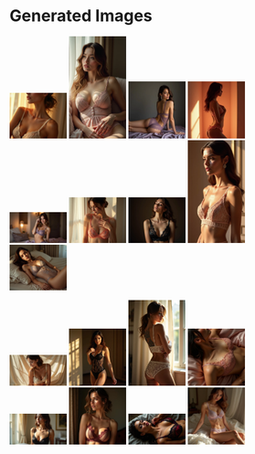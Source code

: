 # Generated Images



<img src="2025_06_21_01.webp" width="100"/> <img src="2025_06_21_02.webp" width="100"/> <img src="2025_06_21_03.webp" width="100"/> <img src="2025_06_21_04.webp" width="100"/> <img src="2025_06_21_05.webp" width="100"/> <img src="2025_06_21_06.webp" width="100"/> <img src="2025_06_21_07.webp" width="100"/> <img src="2025_06_21_08.webp" width="100"/> <img src="2025_06_21_09.webp" width="100"/>

<img src="2025_06_21_10.webp" width="100"/> <img src="2025_06_21_11.webp" width="100"/> <img src="2025_06_21_12.webp" width="100"/> <img src="2025_06_21_13.webp" width="100"/> <img src="2025_06_21_14.webp" width="100"/> <img src="2025_06_21_15.webp" width="100"/> <img src="2025_06_21_16.webp" width="100"/> <img src="2025_06_21_17.webp" width="100"/>